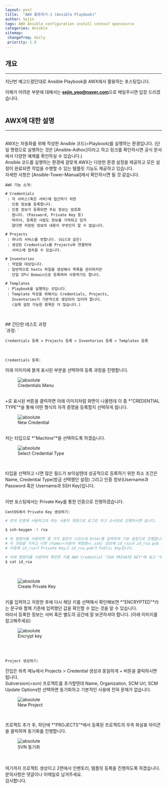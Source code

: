 ```yaml
---
layout: post
title:  "AWX 활용하기-1 (Ansible Playbook)"
author: Sejin
tags: AWX Ansible configuration install centos7 opensource
categories: Ansible
sitemap:
 changefreq: daily
 priority: 1.0
---
```


## 개요
---
지난번 예고드렸던대로 Ansible Playbook을 AWX에서 활용하는 포스팅입니다.

이해가 어려운 부분에 대해서는 **sejin_yoo@naver.com**으로 메일주시면 답장 드리겠습니다.
<br>
<br> 

## AWX에 대한 설명
---

<br>
AWX는 자동화를 위해 작성한 Ansible 코드(=Playbook)를 실행하는 환경입니다. (단일 명령으로 실행하는 것은 [Ansible-Adhoc]이라고 하고 링크를 확인하시면 공식 문서에서 다양한 예제를 확인하실 수 있습니다.)
<br>
Ansible 코드를 실행하는 환경에 걸맞게 AWX는 다양한 환경 설정을 제공하고 모든 설정이 완료되면 작업을 수행할 수 있는 템플릿 기능도 제공하고 있습니다.
<br>
자세한 사항은 [Ansible-Tower-Manual]에서 확인하시면 될 것 같습니다.

`AWX 기능 소개:` 

```
# Credentials
 : 각 서비스(혹은 서버)에 접근하기 위한
   인증 정보를 등록합니다.
 : 인증 정보가 등록되면 주요 정보는 암호화
   됩니다. (Password, Private Key 등)
   따라서, 등록한 사람도 정보를 기억하고 있지
   않다면 저장된 정보의 내용이 무엇인지 알 수 없습니다.

# Projects
 : 하나의 서비스를 뜻합니다. (Git과 같은)
 : 생성된 Credentials를 Projects와 연결하여
   서비스에 접속할 수 있습니다.

# Inventories
 : 작업할 대상입니다.
 : 일반적으로 hosts 파일을 생성해서 목록을 관리하지만
   단일 IP나 Domain으로 등록하여 사용하기도 합니다.

# Templates
 : Playbook을 실행하는 곳입니다.
 : Template 작성을 위해서는 Credentials, Projects, 
   Inventories가 기본적으로 생성되어 있어야 합니다. 
   (실제 설정 가능한 항목은 더 많습니다.)


```

<br>
## 간단한 테스트 과정
<br>
`과정: `

```
Credentials 등록 > Projects 등록 > Inventories 등록 > Templates 등록 
```
<br>

`Credentials 등록: `

아래 이미지에 붉게 표시된 부분을 선택하여 등록 과정을 진행합니다.

<figure>
  <img data-action="zoom" src='{{ "/assets/img/credentials1.PNG" | relative_url }}' alt='absolute'>
  <figcaption>Credentials Menu</figcaption>
</figure>

<br>
+로 표시된 버튼을 클릭하면 아래 이미지처럼 화면이 나올텐데 이 중 *"CREDENTIAL TYPE"*을 통해 어떤 형식의 자격 증명을 등록할지 선택하게 됩니다.

<figure>
  <img data-action="zoom" src='{{ "/assets/img/credentials2.PNG" | relative_url }}' alt='absolute'>
  <figcaption>New Credential</figcaption>
</figure>

<br>
저는 타입으로 *"Machine"*을 선택하도록 하겠습니다.

<figure>
  <img data-action="zoom" src='{{ "/assets/img/credentials3.PNG" | relative_url }}' alt='absolute'>
  <figcaption>Select Credential Type</figcaption>
</figure>

<br>

타입을 선택하고 나면 많은 필드가 보이실텐데 성공적으로 등록하기 위한 최소 조건은 Name, Credential Type(방금 선택했던 설정) 그리고 인증 정보(Username과 Password 혹은 Username과 SSH Key)입니다.

<br>
이번 포스팅에서는 Private Key를 통한 인증으로 진행하겠습니다.
<br>

`CentOS에서 Private Key 생성하기:`

```bash
# 먼저 인증에 사용하고자 하는 사용자 계정으로 로그인 하고 순서대로 진행하시면 됩니다.

$ ssh-keygen -t rsa

# 위 명령어를 사용하면 몇 가지 질문이 나오는데 Enter를 입력하여 기본 설정으로 진행합니다.
# 이 과정을 거치고 나면 /home/<사용자 계정명>/.ssh/ 경로에 id_rsa과 id_rsa.pub 파일이 생성됩니다. 
# 이중에 id_rsa가 Private Key고 id_rsa.pub가 Public Key입니다.

# 아래 명령어를 사용하여 확인한 키를 AWX Credential "SSH PRIVATE KEY"에 넣고 "SAVE" 버튼으로 저장합니다.
$ cat id_rsa

```
<br>

<figure>
  <img data-action="zoom" src='{{ "/assets/img/keygen.PNG" | relative_url }}' alt='absolute'>
  <figcaption>Create Private Key</figcaption>
</figure>

<br>
키를 입력하고 저장한 후에 다시 해당 키를 선택해서 확인해보면 *"ENCRYPTED"*라는 문구와 함께 기존에 입력했던 값을 확인할 수 없는 것을 알 수 있습니다.
<br>
따라서 등록한 정보는 서버 혹은 별도의 공간에 잘 보관하셔야 합니다. (아래 이미지를 참고해주세요)
<br>
<figure>
  <img data-action="zoom" src='{{ "/assets/img/privatekey-encrypt.PNG" | relative_url }}' alt='absolute'>
  <figcaption>Encrypt key</figcaption>
</figure>

<br>
<br>

`Project 생성하기: `

진입은 좌측 메뉴에서 Projects > Credential 생성과 동일하게 + 버튼을 클릭하시면 됩니다.
<br>
Subversion(=svn) 프로젝트를 추가할텐데 Name, Organization, SCM Url, SCM Update Options만 선택하면 동기화하고 기본적인 사용에 전혀 문제가 없습니다.
<br>
<figure>
  <img data-action="zoom" src='{{ "/assets/img/newproject.PNG" | relative_url }}' alt='absolute'>
  <figcaption>New Project</figcaption>
</figure>

<br>

프로젝트 추가 후, 하단에 *"PROJECTS"*에서 등록된 프로젝트의 우측 화살표 아이콘을 클릭하여 동기화를 진행합니다.
<br>
<figure>
  <img data-action="zoom" src='{{ "/assets/img/syncsvn.PNG" | relative_url }}' alt='absolute'>
  <figcaption>SVN 동기화</figcaption>
</figure>
<br>


<br>
여기까지 프로젝트 생성이고 2편에서 인벤토리, 템플릿 등록을 진행하도록 하겠습니다.




<br>	
문의사항은 댓글이나 이메일로 남겨주세요.
<br>
감사합니다.




[Ansible-Adhoc]: https://docs.ansible.com/ansible/latest/user_guide/intro_adhoc.html
[Ansible-Tower-Manual]: https://docs.ansible.com/ansible-tower/latest/html/userguide/credentials.html#credential-types
